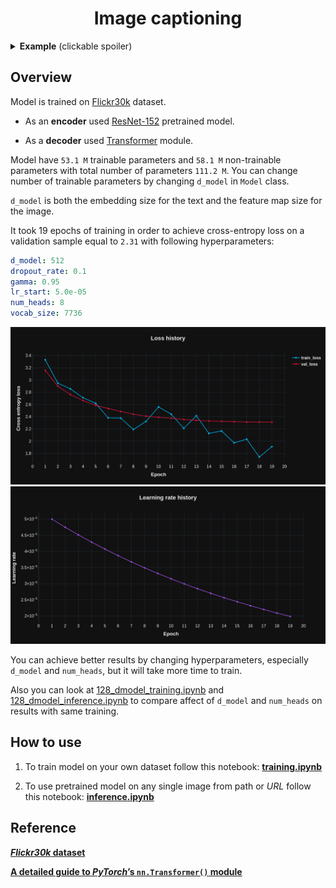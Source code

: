 # <center>Image captioning</center>
<details>
  <summary><b>Example</b> (clickable spoiler)</summary>

  ![](./imgs/examples/example.jpg)
  
</details>

## Overview
Model is trained on [Flickr30k](https://www.kaggle.com/datasets/hsankesara/flickr-image-dataset) dataset.

* As an **encoder** used [ResNet-152](https://pytorch.org/vision/main/models/generated/torchvision.models.resnet152.html) pretrained model.

* As a **decoder** used [Transformer](https://pytorch.org/docs/stable/generated/torch.nn.Transformer.html#torch.nn.Transformer) module.

Model have `53.1 M` trainable parameters and `58.1 M` non-trainable parameters with total number of parameters `111.2 M`. You can change number of trainable parameters by changing `d_model` in `Model` class.

`d_model` is both the embedding size for the text and the feature map size for the image.

It took 19 epochs of training in order to achieve cross-entropy loss on a validation sample equal to `2.31` with following hyperparameters:
```yaml
d_model: 512
dropout_rate: 0.1
gamma: 0.95
lr_start: 5.0e-05
num_heads: 8
vocab_size: 7736
```
![](imgs/history/metrics.png)
![](imgs/history/lr.png)

You can achieve better results by changing hyperparameters, especially `d_model` and `num_heads`, but it will take more time to train.

Also you can look at [128_dmodel_training.ipynb](extra_research/128_dmodel_training.ipynb) and [128_dmodel_inference.ipynb](extra_research/128_dmodel_inference.ipynb) to compare affect of `d_model` and `num_heads` on results with same training.

## How to use
1. To train model on your own dataset follow this notebook: [<b>training.ipynb</b>](training.ipynb)

2. To use pretrained model on any single image from path or *URL* follow this notebook: [<b>inference.ipynb</b>](inference.ipynb)

## Reference
[<b><i>Flickr30k</i> dataset</b>](https://www.kaggle.com/datasets/hsankesara/flickr-image-dataset)

[<b>A detailed guide to <i>PyTorch</i>’s `nn.Transformer()` module</b>](https://towardsdatascience.com/a-detailed-guide-to-pytorchs-nn-transformer-module-c80afbc9ffb1)